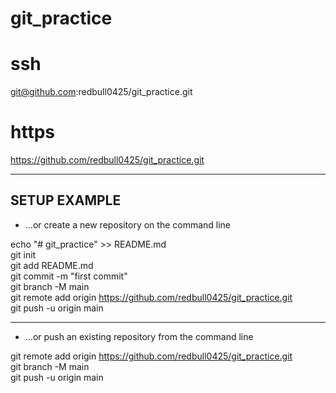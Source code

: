 # git_practice

# ssh
git@github.com:redbull0425/git_practice.git  
  
# https
https://github.com/redbull0425/git_practice.git  
  
***  
## SETUP EXAMPLE
* …or create a new repository on the command line
  
echo "# git_practice" >> README.md  
git init  
git add README.md  
git commit -m "first commit"  
git branch -M main  
git remote add origin https://github.com/redbull0425/git_practice.git  
git push -u origin main  
  
***
* …or push an existing repository from the command line
  
git remote add origin https://github.com/redbull0425/git_practice.git  
git branch -M main  
git push -u origin main  
  
  
